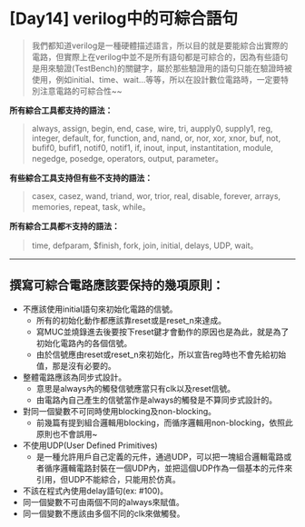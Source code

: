 
# [Day14] verilog中的可綜合語句
> 我們都知道verilog是一種硬體描述語言，所以目的就是要能綜合出實際的電路，但實際上在verilog中並不是所有語句都是可綜合的，因為有些語句是用來驗證(TestBench)的關鍵字，屬於那些驗證用的語句只能在驗證時被使用，例如initial、time、wait...等等，所以在設計數位電路時，一定要特別注意電路的可綜合性~~

**所有綜合工具都支持的語法：**
> always, assign, begin, end, case, wire, tri, aupply0, supply1, reg, integer, default, for, function, and, nand, or, nor, xor, xnor, buf, not, bufif0, bufif1, notif0, notif1, if, inout, input, instantitation, module, negedge, posedge, operators, output, parameter。

**有些綜合工具支持但有些不支持的語法：**
> casex, casez, wand, triand, wor, trior, real, disable, forever, arrays, memories, repeat, task, while。

**所有綜合工具都`不`支持的語法：**
> time, defparam, $finish, fork, join, initial, delays, UDP, wait。

---

## 撰寫可綜合電路應該要保持的幾項原則：
- 不應該使用initial語句來初始化電路的信號。
  - 所有的初始化動作都應該靠reset或是reset_n來達成。
  - 寫MUC並燒錄進去後要按下reset鍵才會動作的原因也是為此，就是為了初始化電路內的各個信號。
  - 由於信號應由reset或reset_n來初始化，所以宣告reg時也不會先給初始值，那是沒有必要的。
- 整體電路應該為同步式設計。
  - 意思是always內的觸發信號應當只有clk以及reset信號。
  - 由電路內自己產生的信號當作是always的觸發是不算同步式設計的。
- 對同一個變數不可同時使用blocking及non-blocking。
  - 前幾篇有提到組合邏輯用blocking，而循序邏輯用non-blocking，依照此原則也不會誤用~
- 不使用UDP(User Defined Primitives)
  - 是一種允許用戶自己定義的元件，通過UDP，可以把一塊組合邏輯電路或者循序邏輯電路封裝在一個UDP內，並把這個UDP作為一個基本的元件來引用，但UDP不能綜合，只能用於仿真。
- 不該在程式內使用delay語句(ex: #100)。
- 同一個變數不可由兩個不同的always來賦值。
- 同一個變數不應該由多個不同的clk來做觸發。

